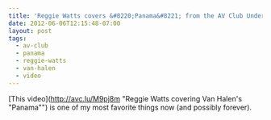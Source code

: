 ```yaml
---
title: 'Reggie Watts covers &#8220;Panama&#8221; from the AV Club Undercover series'
date: 2012-06-06T12:15:48-07:00
layout: post
tags:
  - av-club
  - panama
  - reggie-watts
  - van-halen
  - video
---
```

[This video](<http://avc.lu/M9pj8m> "Reggie Watts covering Van Halen's "Panama"") is one of my most favorite things now (and possibly forever).

<!--more-->